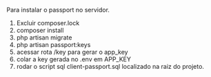 Para instalar o passport no servidor.

1) Excluir composer.lock
2) composer install
3) php artisan migrate
4) php artisan passport:keys
5) acessar rota /key para gerar o app_key
6) colar a key gerada no .env em APP_KEY
7) rodar o script sql client-passport.sql localizado na raiz do projeto.

